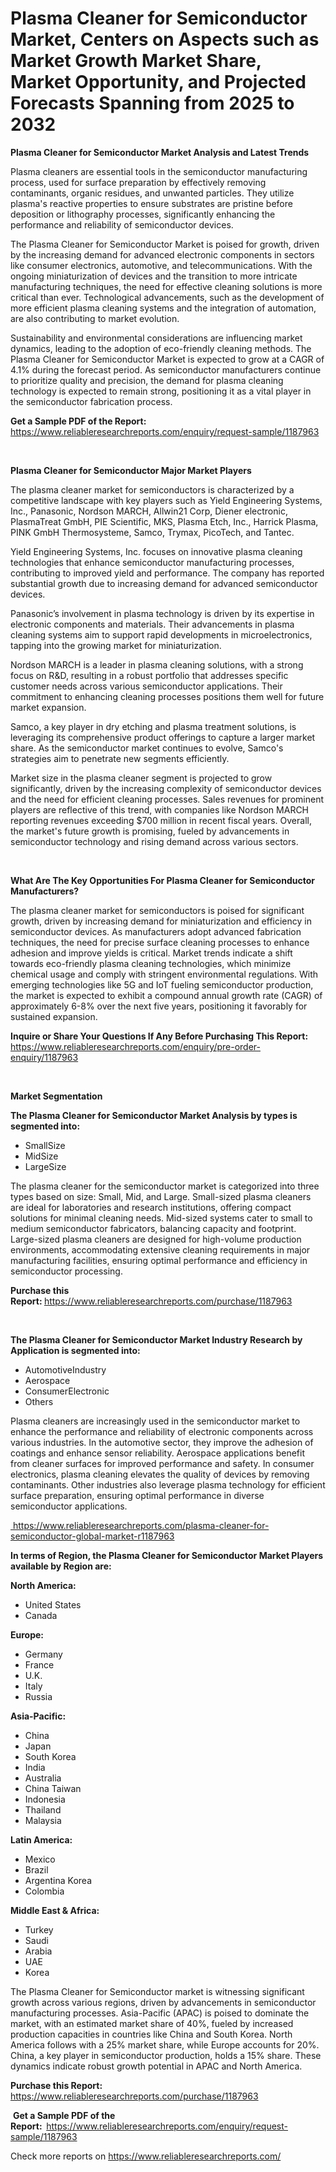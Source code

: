 <p><h1>Plasma Cleaner for Semiconductor Market, Centers on Aspects such as Market Growth Market Share, Market Opportunity, and Projected Forecasts Spanning from 2025 to 2032</h1></p><p><strong>Plasma Cleaner for Semiconductor Market Analysis and Latest Trends</strong></p>
<p><p>Plasma cleaners are essential tools in the semiconductor manufacturing process, used for surface preparation by effectively removing contaminants, organic residues, and unwanted particles. They utilize plasma's reactive properties to ensure substrates are pristine before deposition or lithography processes, significantly enhancing the performance and reliability of semiconductor devices.</p><p>The Plasma Cleaner for Semiconductor Market is poised for growth, driven by the increasing demand for advanced electronic components in sectors like consumer electronics, automotive, and telecommunications. With the ongoing miniaturization of devices and the transition to more intricate manufacturing techniques, the need for effective cleaning solutions is more critical than ever. Technological advancements, such as the development of more efficient plasma cleaning systems and the integration of automation, are also contributing to market evolution.</p><p>Sustainability and environmental considerations are influencing market dynamics, leading to the adoption of eco-friendly cleaning methods. The Plasma Cleaner for Semiconductor Market is expected to grow at a CAGR of 4.1% during the forecast period. As semiconductor manufacturers continue to prioritize quality and precision, the demand for plasma cleaning technology is expected to remain strong, positioning it as a vital player in the semiconductor fabrication process.</p></p>
<p><strong>Get a Sample PDF of the Report:&nbsp;</strong> <a href="https://www.reliableresearchreports.com/enquiry/request-sample/1187963?utm_campaign=2738&utm_medium=2&utm_source=Github&utm_content=ia&utm_term=30032025&utm_id=plasma-cleaner-for-semiconductor">https://www.reliableresearchreports.com/enquiry/request-sample/1187963</a></p>
<p>&nbsp;</p>
<p><strong>Plasma Cleaner for Semiconductor Major Market Players</strong></p>
<p><p>The plasma cleaner market for semiconductors is characterized by a competitive landscape with key players such as Yield Engineering Systems, Inc., Panasonic, Nordson MARCH, Allwin21 Corp, Diener electronic, PlasmaTreat GmbH, PIE Scientific, MKS, Plasma Etch, Inc., Harrick Plasma, PINK GmbH Thermosysteme, Samco, Trymax, PicoTech, and Tantec. </p><p>Yield Engineering Systems, Inc. focuses on innovative plasma cleaning technologies that enhance semiconductor manufacturing processes, contributing to improved yield and performance. The company has reported substantial growth due to increasing demand for advanced semiconductor devices.</p><p>Panasonic’s involvement in plasma technology is driven by its expertise in electronic components and materials. Their advancements in plasma cleaning systems aim to support rapid developments in microelectronics, tapping into the growing market for miniaturization.</p><p>Nordson MARCH is a leader in plasma cleaning solutions, with a strong focus on R&D, resulting in a robust portfolio that addresses specific customer needs across various semiconductor applications. Their commitment to enhancing cleaning processes positions them well for future market expansion.</p><p>Samco, a key player in dry etching and plasma treatment solutions, is leveraging its comprehensive product offerings to capture a larger market share. As the semiconductor market continues to evolve, Samco's strategies aim to penetrate new segments efficiently.</p><p>Market size in the plasma cleaner segment is projected to grow significantly, driven by the increasing complexity of semiconductor devices and the need for efficient cleaning processes. Sales revenues for prominent players are reflective of this trend, with companies like Nordson MARCH reporting revenues exceeding $700 million in recent fiscal years. Overall, the market's future growth is promising, fueled by advancements in semiconductor technology and rising demand across various sectors.</p></p>
<p>&nbsp;</p>
<p><strong>What Are The Key Opportunities For Plasma Cleaner for Semiconductor Manufacturers?</strong></p>
<p><p>The plasma cleaner market for semiconductors is poised for significant growth, driven by increasing demand for miniaturization and efficiency in semiconductor devices. As manufacturers adopt advanced fabrication techniques, the need for precise surface cleaning processes to enhance adhesion and improve yields is critical. Market trends indicate a shift towards eco-friendly plasma cleaning technologies, which minimize chemical usage and comply with stringent environmental regulations. With emerging technologies like 5G and IoT fueling semiconductor production, the market is expected to exhibit a compound annual growth rate (CAGR) of approximately 6-8% over the next five years, positioning it favorably for sustained expansion.</p></p>
<p><strong>Inquire or Share Your Questions If Any Before Purchasing This Report:</strong> <a href="https://www.reliableresearchreports.com/enquiry/pre-order-enquiry/1187963?utm_campaign=2738&utm_medium=2&utm_source=Github&utm_content=ia&utm_term=30032025&utm_id=plasma-cleaner-for-semiconductor">https://www.reliableresearchreports.com/enquiry/pre-order-enquiry/1187963</a></p>
<p>&nbsp;</p>
<p><strong>Market Segmentation</strong></p>
<p><strong>The Plasma Cleaner for Semiconductor Market Analysis by types is segmented into:</strong></p>
<p><ul><li>SmallSize</li><li>MidSize</li><li>LargeSize</li></ul></p>
<p><p>The plasma cleaner for the semiconductor market is categorized into three types based on size: Small, Mid, and Large. Small-sized plasma cleaners are ideal for laboratories and research institutions, offering compact solutions for minimal cleaning needs. Mid-sized systems cater to small to medium semiconductor fabricators, balancing capacity and footprint. Large-sized plasma cleaners are designed for high-volume production environments, accommodating extensive cleaning requirements in major manufacturing facilities, ensuring optimal performance and efficiency in semiconductor processing.</p></p>
<p><strong>Purchase this Report:&nbsp;</strong><a href="https://www.reliableresearchreports.com/purchase/1187963?utm_campaign=2738&utm_medium=2&utm_source=Github&utm_content=ia&utm_term=30032025&utm_id=plasma-cleaner-for-semiconductor">https://www.reliableresearchreports.com/purchase/1187963</a></p>
<p>&nbsp;</p>
<p><strong>The Plasma Cleaner for Semiconductor Market Industry Research by Application is segmented into:</strong></p>
<p><ul><li>AutomotiveIndustry</li><li>Aerospace</li><li>ConsumerElectronic</li><li>Others</li></ul></p>
<p><p>Plasma cleaners are increasingly used in the semiconductor market to enhance the performance and reliability of electronic components across various industries. In the automotive sector, they improve the adhesion of coatings and enhance sensor reliability. Aerospace applications benefit from cleaner surfaces for improved performance and safety. In consumer electronics, plasma cleaning elevates the quality of devices by removing contaminants. Other industries also leverage plasma technology for efficient surface preparation, ensuring optimal performance in diverse semiconductor applications.</p></p>
<p><a href="https://www.reliableresearchreports.com/plasma-cleaner-for-semiconductor-global-market-r1187963?utm_campaign=2738&utm_medium=2&utm_source=Github&utm_content=ia&utm_term=30032025&utm_id=plasma-cleaner-for-semiconductor">&nbsp;https://www.reliableresearchreports.com/plasma-cleaner-for-semiconductor-global-market-r1187963</a></p>
<p><strong>In terms of Region, the Plasma Cleaner for Semiconductor Market Players available by Region are:</strong></p>
<p>
    <p> <strong> North America: </strong>
        <ul>
            <li>United States</li>
            <li>Canada</li>
        </ul>
        </p> 
    <p> <strong> Europe: </strong>
        <ul>
            <li>Germany</li>
            <li>France</li>
            <li>U.K.</li>
            <li>Italy</li>
            <li>Russia</li>
        </ul>
        </p> 
    <p> <strong> Asia-Pacific: </strong>
        <ul>
            <li>China</li>
            <li>Japan</li>
            <li>South Korea</li>
            <li>India</li>
            <li>Australia</li>
            <li>China Taiwan</li>
            <li>Indonesia</li>
            <li>Thailand</li>
            <li>Malaysia</li>
        </ul>
        </p> 
    <p> <strong> Latin America: </strong>
        <ul>
            <li>Mexico</li>
            <li>Brazil</li>
            <li>Argentina Korea</li>
            <li>Colombia</li>
        </ul>
        </p> 
    <p> <strong> Middle East & Africa: </strong>
        <ul>
            <li>Turkey</li>
            <li>Saudi</li>
            <li>Arabia</li>
            <li>UAE</li>
            <li>Korea</li>
        </ul>
    </p>
    </p>
<p><p>The Plasma Cleaner for Semiconductor market is witnessing significant growth across various regions, driven by advancements in semiconductor manufacturing processes. Asia-Pacific (APAC) is poised to dominate the market, with an estimated market share of 40%, fueled by increased production capacities in countries like China and South Korea. North America follows with a 25% market share, while Europe accounts for 20%. China, a key player in semiconductor production, holds a 15% share. These dynamics indicate robust growth potential in APAC and North America.</p></p>
<p><strong>Purchase this Report: </strong><a href="https://www.reliableresearchreports.com/purchase/1187963?utm_campaign=2738&utm_medium=2&utm_source=Github&utm_content=ia&utm_term=30032025&utm_id=plasma-cleaner-for-semiconductor">https://www.reliableresearchreports.com/purchase/1187963</a></p>
<p>&nbsp;<strong>Get a Sample PDF of the Report:&nbsp;&nbsp;</strong><a href="https://www.reliableresearchreports.com/enquiry/request-sample/1187963?utm_campaign=2738&utm_medium=2&utm_source=Github&utm_content=ia&utm_term=30032025&utm_id=plasma-cleaner-for-semiconductor">https://www.reliableresearchreports.com/enquiry/request-sample/1187963</a></p>
<p><strong></strong></p>
<p>Check more reports on <a href="https://www.reliableresearchreports.com/?utm_campaign=2738&utm_medium=2&utm_source=Github&utm_content=ia&utm_term=30032025&utm_id=plasma-cleaner-for-semiconductor">https://www.reliableresearchreports.com/</a></p>